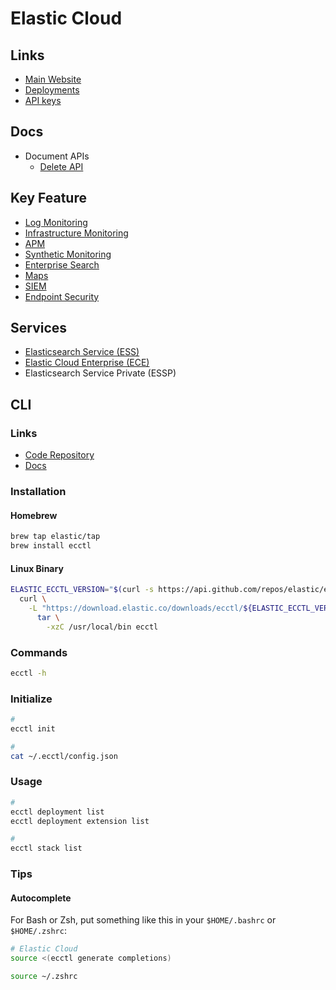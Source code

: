 # Elastic Cloud

<!--
https://elastic.co/guide/en/cloud/current/ec-multiple-node-deployment-disk-used.html
-->

## Links

- [Main Website](https://elastic.co/cloud/)
- [Deployments](https://cloud.elastic.co/deployments/)
- [API keys](https://cloud.elastic.co/deployment-features/keys)

## Docs

- Document APIs
  - [Delete API](https://elastic.co/guide/en/elasticsearch/reference/8.5/docs-delete.html)

## Key Feature

- [Log Monitoring](https://elastic.co/observability/log-monitoring)
- [Infrastructure Monitoring](https://elastic.co/observability/infrastructure-monitoring)
- [APM](https://elastic.co/observability/application-performance-monitoring)
- [Synthetic Monitoring](https://elastic.co/observability/synthetic-monitoring)
- [Enterprise Search](https://elastic.co/enterprise-search)
- [Maps](https://elastic.co/maps)
- [SIEM](https://elastic.co/security/siem)
- [Endpoint Security](https://elastic.co/security/endpoint-security/)

## Services

- [Elasticsearch Service (ESS)](https://elastic.co/elasticsearch/)
- [Elastic Cloud Enterprise (ECE)](https://elastic.co/ece/)
- Elasticsearch Service Private (ESSP)

## CLI

### Links

- [Code Repository](https://github.com/elastic/ecctl)
- [Docs](https://elastic.co/guide/en/ecctl/master/ecctl-overview.html)

### Installation

#### Homebrew

```sh
brew tap elastic/tap
brew install ecctl
```

#### Linux Binary

```sh
ELASTIC_ECCTL_VERSION="$(curl -s https://api.github.com/repos/elastic/ecctl/releases/latest | grep tag_name | cut -d '"' -f 4 | tr -d 'v')"; \
  curl \
    -L "https://download.elastic.co/downloads/ecctl/${ELASTIC_ECCTL_VERSION}/ecctl_${ELASTIC_ECCTL_VERSION}_linux_amd64.tar.gz" | \
      tar \
        -xzC /usr/local/bin ecctl
```

### Commands

```sh
ecctl -h
```

### Initialize

```sh
#
ecctl init

#
cat ~/.ecctl/config.json
```

### Usage

```sh
#
ecctl deployment list
ecctl deployment extension list

#
ecctl stack list
```

### Tips

#### Autocomplete

For Bash or Zsh, put something like this in your `$HOME/.bashrc` or `$HOME/.zshrc`:

```sh
# Elastic Cloud
source <(ecctl generate completions)
```

```sh
source ~/.zshrc
```
